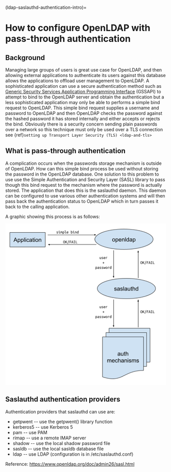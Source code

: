 (ldap-saslauthd-authentication-intro)=
# How to configure OpenLDAP with pass-through authentication

## Background
Managing large groups of users is great use case for OpenLDAP, and then allowing external applications to authenticate its users against this database
allows the applications to offload user management to OpenLDAP. A sophisticated application can use a secure authentication method such as [Generic Security Services Application Programming Interface](https://www.openldap.org/doc/admin26/sasl.html#GSSAPI) (GSSAPI)
to attempt to bind to the OpenLDAP server and obtain the authentication but a less sophisticated application may only be able to performs a simple bind request to OpenLDAP. This simple bind request
supplies a username and password to OpenLDAP and then OpenLDAP checks the password against the hashed password it has stored internally and either accepts or rejects the bind.
Obviously there is a security concern sending plain passwords over a network so this technique must only be used over a TLS connection see {ref}`setting up Transport Layer Security (TLS) <ldap-and-tls>`

## What is pass-through authentication
A complication occurs when the passwords storage mechanism is outside of OpenLDAP. How can this simple bind process be used without storing the password in
the OpenLDAP database. One solution to this problem to use use the Simple Authentication and Security Layer (SASL) library to pass though this bind request to the mechanism where the password is
actually stored. The application that does this is the saslauthd daemon. This daemon can be configured to use various other authentication systems and will then
pass back the authentication status to OpenLDAP which in turn passes it back to the calling application.

A graphic showing this process is as follows:

![openldap with saslauthd](../images/openldap-saslauthd-diagram.png)


## Saslauthd authentication providers
Authentication providers that saslauthd can use are:
- getpwent  -- use the getpwent() library function
- kerberos5 -- use Kerberos 5
- pam       -- use PAM
- rimap     -- use a remote IMAP server
- shadow    -- use the local shadow password file
- sasldb    -- use the local sasldb database file
- ldap      -- use LDAP (configuration is in /etc/saslauthd.conf)


Reference: https://www.openldap.org/doc/admin26/sasl.html
